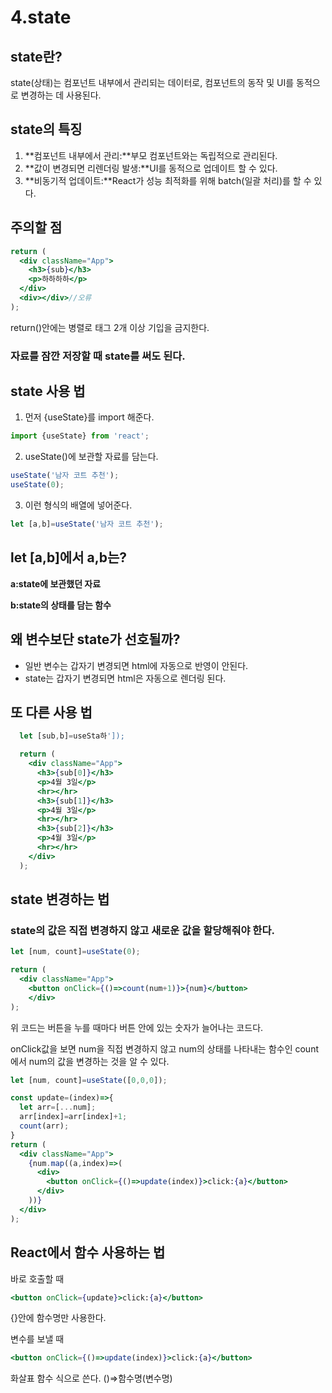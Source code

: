 # 4.state

## state란?

state(상태)는 컴포넌트 내부에서 관리되는 데이터로, 컴포넌트의 동작 및 UI를 동적으로 변경하는 데 사용된다.

## state의 특징

1. **컴포넌트 내부에서 관리:**부모 컴포넌트와는 독립적으로 관리된다.
2. **값이 변경되면 리렌더링 발생:**UI를 동적으로 업데이트 할 수 있다.
3. **비동기적 업데이트:**React가 성능 최적화를 위해 batch(일괄 처리)를 할 수 있다.

## 주의할 점

```jsx
return (
  <div className="App">
    <h3>{sub}</h3>
    <p>하하하하</p>
  </div>
  <div></div>//오류
);
```

return()안에는 병렬로 태그 2개 이상 기입을 금지한다.

### 자료를 잠깐 저장할 때 state를 써도 된다.

## state 사용 법

1. 먼저 {useState}를 import 해준다.

```jsx
import {useState} from 'react';
```

2. useState()에 보관할 자료를 담는다.

```jsx
useState('남자 코트 추천');
useState(0);
```

3. 이런 형식의 배열에 넣어준다.

```jsx
let [a,b]=useState('남자 코트 추천');
```

## let [a,b]에서 a,b는?

**a:state에 보관했던 자료**

**b:state의 상태를 담는 함수**

## 왜 변수보단 state가 선호될까?

- 일반 변수는 갑자기 변경되면 html에 자동으로 반영이 안된다.
- state는 갑자기 변경되면 html은 자동으로 렌더링 된다.

## 또 다른 사용 법

```jsx
  let [sub,b]=useSta하']);

  return (
    <div className="App">
      <h3>{sub[0]}</h3>
      <p>4월 3일</p>
      <hr></hr>
      <h3>{sub[1]}</h3>
      <p>4월 3일</p>
      <hr></hr>
      <h3>{sub[2]}</h3>
      <p>4월 3일</p>
      <hr></hr>
    </div>
  );
```

## state 변경하는 법

### state의 값은 직접 변경하지 않고 새로운 값을 할당해줘야 한다.

```jsx
let [num, count]=useState(0);

return (
  <div className="App">
    <button onClick={()=>count(num+1)}>{num}</button>
	</div>
);
```

위 코드는 버튼을 누를 때마다 버튼 안에 있는 숫자가 늘어나는 코드다.

onClick값을 보면 num을 직접 변경하지 않고 num의 상태를 나타내는 함수인 count에서 num의 값을 변경하는 것을 알 수 있다.

```jsx
let [num, count]=useState([0,0,0]);

const update=(index)=>{
  let arr=[...num];
  arr[index]=arr[index]+1;
  count(arr);
}
return (
  <div className="App">
    {num.map((a,index)=>(
      <div>
        <button onClick={()=>update(index)}>click:{a}</button>
      </div>
    ))}
  </div>
);
```

## React에서 함수 사용하는 법

바로 호출할 때

```jsx
<button onClick={update}>click:{a}</button>
```

{}안에 함수명만 사용한다.

변수를 보낼 때

```jsx
<button onClick={()=>update(index)}>click:{a}</button>
```

화살표 함수 식으로 쓴다. ()⇒함수명(변수명)
